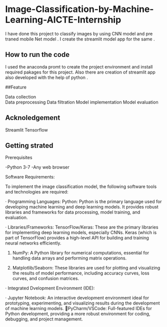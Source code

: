 # Image-Classification-by-Machine-Learning-AICTE-Internship

I have done this project to classify images by using CNN model and pre traned mobile Net model . I create the streamlit model app for the same .

## How to run the code 

I used the anaconda promt to create the project environment and install required pakages for  this project. Also there are creation of streamlit app also developed with the help of python .

##Feature

Data collection  
Data preprocessing
Data filtration
Model implementation
Model evaluation

## Acknoledgement 

Streamlit 
Tensorflow

## Getting strated

Prerequisites

-Python 3-7
-Any web browser

Software Requirements:

To implement the image classification model, the following software tools and technologies are required:

·  Programming Languages:
Python: Python is the primary language used for developing machine learning and deep learning models. It provides robust libraries and frameworks for data processing, model training, and evaluation.
 
·  Libraries/Frameworks:
TensorFlow/Keras: These are the primary libraries for implementing deep learning models, especially CNNs. Keras (which is part of TensorFlow) provides a high-level API for building and training neural networks efficiently.

1. NumPy:
A Python library for numerical computations, essential for handling data arrays and performing matrix operations.

2. Matplotlib/Seaborn:
These libraries are used for plotting and visualizing the results of model performance, including accuracy curves, loss curves, and confusion matrices.

·  Integrated Dvelopment Environment (IDE):

·  Jupyter Notebook: An interactive development environment ideal for prototyping, experimenting, and visualizing results during the development of machine learning models.
PyCharm/VSCode: Full-featured IDEs for Python development, providing a more robust environment for coding, debugging, and project management.

